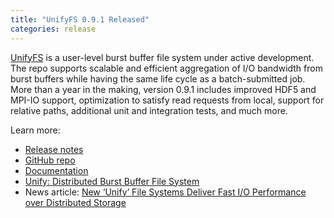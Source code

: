 ```yaml
---
title: "UnifyFS 0.9.1 Released"
categories: release
---
```


[UnifyFS](https://github.com/LLNL/UnifyFS) is a user-level burst buffer file system under active development. The repo supports scalable and efficient aggregation of I/O bandwidth from burst buffers while having the same life cycle as a batch-submitted job. More than a year in the making, version 0.9.1 includes improved HDF5 and MPI-IO support, optimization to satisfy read requests from local, support for relative paths, additional unit and integration tests, and much more.

Learn more:
- [Release notes](https://github.com/LLNL/UnifyFS/releases/tag/v0.9.1)
- [GitHub repo](https://github.com/LLNL/UnifyFS)
- [Documentation](https://unifyfs.readthedocs.io/en/latest/)
- [Unify: Distributed Burst Buffer File System](https://computing.llnl.gov/projects/unify)
- News article: [New ‘Unify’ File Systems Deliver Fast I/O Performance over Distributed Storage](https://computing.llnl.gov/newsroom/new-unify-file-systems-deliver-fast-io-performance-over-distributed-storage)
